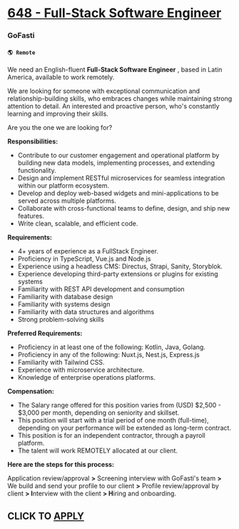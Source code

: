 # [648 - Full-Stack Software Engineer](https://www.remotewlb.com/apply/648-full-stack-software-engineer)  
### GoFasti  
#### `🌎 Remote`  

We need an English-fluent **Full-Stack Software Engineer** , based in Latin America, available to work remotely.  
  
We are looking for someone with exceptional communication and relationship-building skills, who embraces changes while maintaining strong attention to detail. An interested and proactive person, who's constantly learning and improving their skills.

Are you the one we are looking for?

**Responsibilities:**

  * Contribute to our customer engagement and operational platform by building new data models, implementing processes, and extending functionality.
  * Design and implement RESTful microservices for seamless integration within our platform ecosystem.
  * Develop and deploy web-based widgets and mini-applications to be served across multiple platforms.
  * Collaborate with cross-functional teams to define, design, and ship new features.
  * Write clean, scalable, and efficient code.

**Requirements:**

  * 4+ years of experience as a FullStack Engineer.
  * Proficiency in TypeScript, Vue.js and Node.js
  * Experience using a headless CMS: Directus, Strapi, Sanity, Storyblok.
  * Experience developing third-party extensions or plugins for existing systems
  * Familiarity with REST API development and consumption
  * Familiarity with database design
  * Familiarity with systems design
  * Familiarity with data structures and algorithms
  * Strong problem-solving skills

**Preferred Requirements:**

  * Proficiency in at least one of the following: Kotlin, Java, Golang.
  * Proficiency in any of the following: Nuxt.js, Nest.js, Express.js
  * Familiarity with Tailwind CSS.
  * Experience with microservice architecture.
  * Knowledge of enterprise operations platforms.

**Compensation:**

  * The Salary range offered for this position varies from (USD) $2,500 - $3,000 per month, depending on seniority and skillset.
  * This position will start with a trial period of one month (full-time), depending on your performance will be extended as long-term contract.
  * This position is for an independent contractor, through a payroll platform.
  * The talent will work REMOTELY allocated at our client. 

**Here are the steps for this process:**  
  
Application review/approval **>** Screening interview with GoFasti's team **>** We build and send your profile to our client **>** Profile review/approval by client **> I**nterview with the client **> H**iring and onboarding.

  
## CLICK TO [APPLY](https://www.remotewlb.com/apply/648-full-stack-software-engineer)

